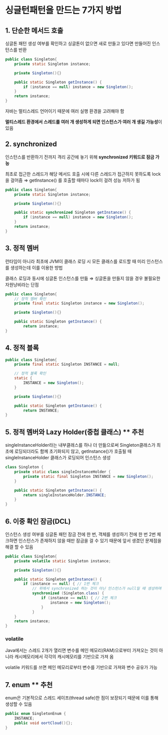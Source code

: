 # 싱글턴패턴을 만드는 7가지 방법

## 1. 단순한 메서드 호출

싱글톤 패턴 생성 여부를 확인하고 싱글톤이 없으면 새로 만들고 있다면 만들어진 인스턴스를 반환

```java
public class Singleton{
	private static Singleton instance;

	private Singleton(){}

	public static Singleton getInstance() {
		if (instance == null) instance = new Singleton();
	}
	return instance;
}
```

자바는 멀티스레드 언어이기 때문에 여러 실행 환경을 고려해야 함

**멀티스레드 환경에서 스레드를 여러 개 생성하게 되면 인스턴스가 여러 개 생길 가능성**이 있음

## 2. synchronized

인스턴스를 반환하기 전까지 격리 공간에 놓기 위해 **synchronized 키워드로 잠금 가능**

최초로 접근한 스레드가 해당 메서드 호출 시에 다른 스레드가 접근하지 못하도록 lock을 걸어줌 ⇒ getInstance() 를 호출할 때마다 lock이 걸려 성능 저하가 됨

```java
public class Singleton{
	private static Singleton instance;

	private Singleton(){}

	public static synchronized Singleton getInstance() {
		if (instance == null) instance = new Singleton();
	}
	return instance;
}
```

## 3. 정적 멤버

런타임이 아니라 최초에 JVM이 클래스 로딩 시 모든 클래스를 로드할 때 미리 인스턴스를 생성하는데 이를 이용한 방법

클래스 로딩과 동시에 싱글톤 인스턴스를 만듦 ⇒ 싱글톤을 만들지 않을 경우 불필요한 자원낭비라는 단점

```java
public class Singleton{
	// 정적 멤버 확인
	private final static Singleton instance = new Singleton();

	private Singleton(){}

	public static Singleton getInstance() {
		return instance;
}
```

## 4. 정적 블록

```java
public class Singleton{
	private final static Singleton INSTANCE = null;

	// 정적 블록 확인
	static {
		INSTANCE = new Singleton();
	}

	private Singleton(){}

	public static Singleton getInstance() {
		return INSTANCE;
}
```

## 5. 정적 멤버와 Lazy Holder(중첩 클래스) \*\* 추천

singleInstanceHolder라는 내부클래스를 하나 더 만듦으로써 Singleton클래스가 최초에 로딩되더라도 함께 초기화되지 않고, getInstance()가 호출될 때 singleInstanceHolder 클래스가 로딩되어 인스턴스 생성

```java
class Singleton {
	private static class singleInstanceHolder {
		private static final Singleton INSTANCE = new Singleton();
	}

	public static Singleton getInstance() {
		return singleInstanceHolder.INSTANCE;
	}
}
```

## 6. 이중 확인 잠금(DCL)

인스턴스 생성 여부를 싱글톤 패턴 잠금 전에 한 번, 객체를 생성하기 전에 한 번 2번 체크하면 인스턴스가 존재하지 않을 때만 잠금을 걸 수 있기 때문에 앞서 생겼던 문제점을 해결 할 수 있음

```java
public class Singleton{
	private volatile static Singleton instance;

	private Singleton(){}

	public static Singleton getInstance() {
		if (instance == null) { // 1번 체크
			// 위에서 synchronized 하는 것이 아닌 인스턴스가 null일 때 생성하며 lock
			synchronized (Singleton.class) {
				if (instance == null) { // 2번 체크
					instance = new Singleton();
				}
			}
	}
	return instance;
}
```

### volatile

Java에서는 스레드 2개가 열리면 변수를 메인 메모리(RAM)으로부터 가져오는 것이 아니라 캐시메모리에서 각각의 캐시메모리를 기반으로 가져 옴

volatile 키워드를 쓰면 메인 메모리로부터 변수를 기반으로 가져와 변수 공유가 가능

## 7. enum \*\* 추천

enum은 기본적으로 스레드 세이프(thread safe)한 점이 보장되기 때문에 이를 통해 생성할 수 있음

```java
public enum SingletonEnum {
	INSTANCE;
	public void oortCloud(){};
}
```

